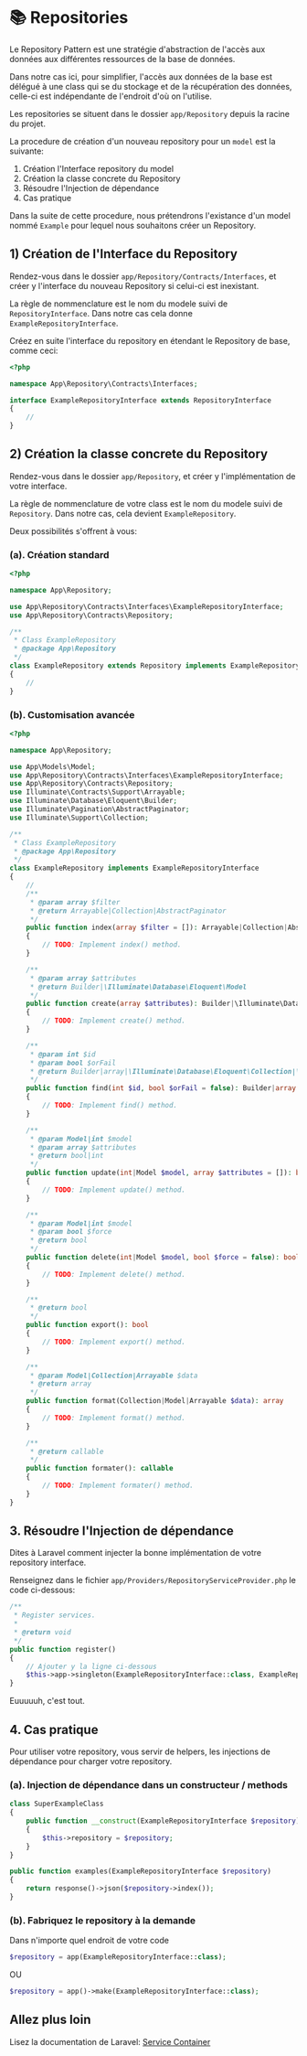 # 📚 Repositories

Le Repository Pattern est une stratégie d'abstraction de l'accès aux données aux différentes ressources de la base de
données.

Dans notre cas ici, pour simplifier, l'accès aux données de la base est délégué à une class qui se du stockage et de la
récupération des données, celle-ci est indépendante de l'endroit d'où on l'utilise.

Les repositories se situent dans le dossier `app/Repository` depuis la racine du projet.

La procedure de création d'un nouveau repository pour un `model` est la suivante:

1. Création l'Interface repository du model
2. Création la classe concrete du Repository
3. Résoudre l'Injection de dépendance
4. Cas pratique

Dans la suite de cette procedure, nous prétendrons l'existance d'un model nommé `Example`
pour lequel nous souhaitons créer un Repository.

## 1) Création de l'Interface du Repository

Rendez-vous dans le dossier `app/Repository/Contracts/Interfaces`, et créer y l'interface du nouveau Repository si
celui-ci est inexistant.

La règle de nommenclature est le nom du modele suivi de `RepositoryInterface`. Dans notre cas cela
donne `ExampleRepositoryInterface`.

Créez en suite l'interface du repository en étendant le Repository de base, comme ceci:

```php
<?php

namespace App\Repository\Contracts\Interfaces;

interface ExampleRepositoryInterface extends RepositoryInterface
{
    //
}
```

## 2) Création la classe concrete du Repository

Rendez-vous dans le dossier `app/Repository`, et créer y l'implémentation de votre interface.

La règle de nommenclature de votre class est le nom du modele suivi de `Repository`. Dans notre cas, cela
devient `ExampleRepository`.

Deux possibilités s'offrent à vous:

### (a). Création standard

```php
<?php

namespace App\Repository;

use App\Repository\Contracts\Interfaces\ExampleRepositoryInterface;
use App\Repository\Contracts\Repository;

/**
 * Class ExampleRepository
 * @package App\Repository
 */
class ExampleRepository extends Repository implements ExampleRepositoryInterface
{
    //
}
```

### (b). Customisation avancée

```php
<?php

namespace App\Repository;

use App\Models\Model;
use App\Repository\Contracts\Interfaces\ExampleRepositoryInterface;
use App\Repository\Contracts\Repository;
use Illuminate\Contracts\Support\Arrayable;
use Illuminate\Database\Eloquent\Builder;
use Illuminate\Pagination\AbstractPaginator;
use Illuminate\Support\Collection;

/**
 * Class ExampleRepository
 * @package App\Repository
 */
class ExampleRepository implements ExampleRepositoryInterface
{
    //
    /**
     * @param array $filter
     * @return Arrayable|Collection|AbstractPaginator
     */
    public function index(array $filter = []): Arrayable|Collection|AbstractPaginator
    {
        // TODO: Implement index() method.
    }

    /**
     * @param array $attributes
     * @return Builder|\Illuminate\Database\Eloquent\Model
     */
    public function create(array $attributes): Builder|\Illuminate\Database\Eloquent\Model
    {
        // TODO: Implement create() method.
    }

    /**
     * @param int $id
     * @param bool $orFail
     * @return Builder|array|\Illuminate\Database\Eloquent\Collection|\Illuminate\Database\Eloquent\Model|null
     */
    public function find(int $id, bool $orFail = false): Builder|array|\Illuminate\Database\Eloquent\Collection|\Illuminate\Database\Eloquent\Model|null
    {
        // TODO: Implement find() method.
    }

    /**
     * @param Model|int $model
     * @param array $attributes
     * @return bool|int
     */
    public function update(int|Model $model, array $attributes = []): bool|int
    {
        // TODO: Implement update() method.
    }

    /**
     * @param Model|int $model
     * @param bool $force
     * @return bool
     */
    public function delete(int|Model $model, bool $force = false): bool
    {
        // TODO: Implement delete() method.
    }

    /**
     * @return bool
     */
    public function export(): bool
    {
        // TODO: Implement export() method.
    }

    /**
     * @param Model|Collection|Arrayable $data
     * @return array
     */
    public function format(Collection|Model|Arrayable $data): array
    {
        // TODO: Implement format() method.
    }

    /**
     * @return callable
     */
    public function formater(): callable
    {
        // TODO: Implement formater() method.
    }
}

```

## 3. Résoudre l'Injection de dépendance

Dites à Laravel comment injecter la bonne implémentation de votre repository interface.

Renseignez dans le fichier `app/Providers/RepositoryServiceProvider.php` le code ci-dessous:

```php
/**
 * Register services.
 *
 * @return void
 */
public function register() 
{
    // Ajouter y la ligne ci-dessous
    $this->app->singleton(ExampleRepositoryInterface::class, ExampleRepository::class);
}
```

Euuuuuh, c'est tout.

## 4. Cas pratique

Pour utiliser votre repository, vous servir de helpers, les injections de dépendance pour charger votre repository.

### (a). Injection de dépendance dans un constructeur / methods

```php
class SuperExampleClass
{
    public function __construct(ExampleRepositoryInterface $repository)
    {
        $this->repository = $repository;
    }
}
```

```php
public function examples(ExampleRepositoryInterface $repository)
{
    return response()->json($repository->index());
}
```

### (b). Fabriquez le repository à la demande

Dans n'importe quel endroit de votre code

```php
$repository = app(ExampleRepositoryInterface::class);
```

OU

```php
$repository = app()->make(ExampleRepositoryInterface::class);
```

## Allez plus loin

Lisez la documentation de Laravel:
[Service Container](https://laravel.com/docs/8.x/container#binding-basics)

